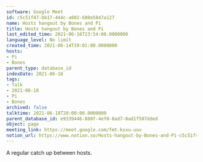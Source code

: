 ```yaml
---
software: Google Meet
id: c5c51f47-bb17-444c-a802-688e5847a127
name: Hosts hangout by Bones and Pi
title: Hosts hangout by Bones and Pi
last_edited_time: 2021-06-16T23:54:00.0000000
language_level: No limit
created_time: 2021-06-14T19:01:00.0000000
hosts:
- Pi
- Bones
parent_type: database_id
indexDate: 2021-06-18
tags:
- Talk
- 2021-06-18
- Pi
- Bones
archived: false
talktime: 2021-06-18T20:00:00.0000000
parent_database_id: e9339446-880f-4ef0-8ad7-8ad1f507dded
object: page
meeting_link: https://meet.google.com/fmt-ksxu-uuv
notion_url: https://www.notion.so/Hosts-hangout-by-Bones-and-Pi-c5c51f47bb17444ca802688e5847a127
---
```


A regular catch up between hosts.



